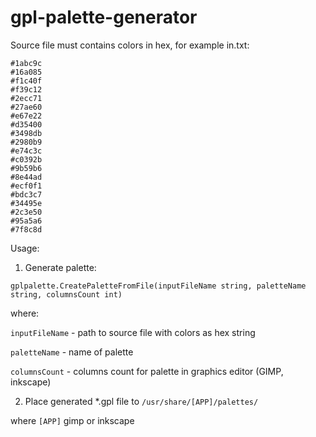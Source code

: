 # gpl-palette-generator


Source file must contains colors in hex, for example in.txt:
```
#1abc9c
#16a085
#f1c40f
#f39c12
#2ecc71
#27ae60
#e67e22
#d35400
#3498db
#2980b9
#e74c3c
#c0392b
#9b59b6
#8e44ad
#ecf0f1
#bdc3c7
#34495e
#2c3e50
#95a5a6
#7f8c8d
```


Usage:
1) Generate palette:

```
gplpalette.CreatePaletteFromFile(inputFileName string, paletteName string, columnsCount int)
```

where: 

`inputFileName` - path to source file with colors as hex string

`paletteName` - name of palette

`columnsCount` - columns count for palette in graphics editor (GIMP, inkscape)


2) Place generated *.gpl file to `/usr/share/[APP]/palettes/`

where `[APP]` gimp or inkscape

